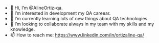 - 👋 Hi, I’m @AlineOrtiz-qa.
- 👀 I’m interested in development my QA careear.
- 🌱 I’m currently learning lots of new things about QA technologies.
- 💞️ I’m looking to collaborate always in my team with my skills and my knowledge.
- 📫 How to reach me: https://www.linkedin.com/in/ortizaline-qa/
  

<!---
AlineOrtiz-qa/AlineOrtiz-qa is a ✨ special ✨ repository because its `README.md` (this file) appears on your GitHub profile.
You can click the Preview link to take a look at your changes.
--->
